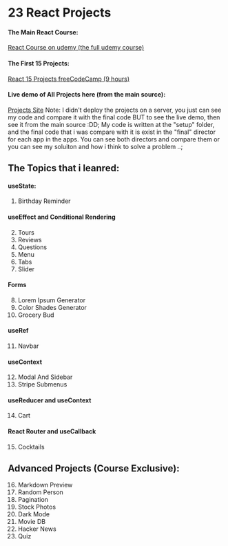 # 23 React Projects

#### The Main React Course:
[React Course on udemy (the full udemy course)](https://www.udemy.com/course/react-tutorial-and-projects-course/?referralCode=FEE6A921AF07E2563CEF)

#### The First 15 Projects:
[React 15 Projects freeCodeCamp (9 hours)](https://www.youtube.com/watch?v=a_7Z7C_JCyo&pp=ygURcmVhY3QgMTUgcHJvamVjdHM%3D)

#### Live demo of All Projects here (from the main source):
[Projects Site](https://react-projects.netlify.app/)
Note: I didn't deploy the projects on a server, you just can see my code and compare it with the final code
BUT to see the live demo, then see it from the main source :DD;
My code is written at the "setup" folder, and the final code that i was compare with it is exist in the "final" director for each app in the apps. You can see both directors and compare them or you can see my soluiton and how i think to solve a problem ..;





## The Topics that i leanred:

#### useState:
1. Birthday Reminder

#### useEffect and Conditional Rendering
2. Tours
3. Reviews
4. Questions
5. Menu
6. Tabs
7. Slider

#### Forms
8. Lorem Ipsum Generator
9. Color Shades Generator
10. Grocery Bud

#### useRef
11. Navbar

#### useContext
12. Modal And Sidebar
13. Stripe Submenus

#### useReducer and useContext
14. Cart

#### React Router and useCallback
15. Cocktails

## Advanced Projects (Course Exclusive):
16. Markdown Preview
17. Random Person
18. Pagination
19. Stock Photos
20. Dark Mode
21. Movie DB
22. Hacker News
23. Quiz
